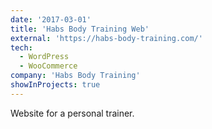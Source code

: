 ```yaml
---
date: '2017-03-01'
title: 'Habs Body Training Web'
external: 'https://habs-body-training.com/'
tech:
  - WordPress
  - WooCommerce
company: 'Habs Body Training'
showInProjects: true
---
```


Website for a personal trainer.
